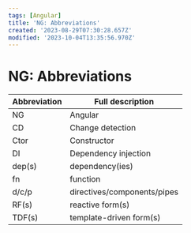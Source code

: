 ```yaml
---
tags: [Angular]
title: 'NG: Abbreviations'
created: '2023-08-29T07:30:28.657Z'
modified: '2023-10-04T13:35:56.970Z'
---
```


# NG: Abbreviations

Abbreviation | Full description
--- | ---
NG | Angular
CD | Change detection
Ctor | Constructor
DI | Dependency injection
dep(s) | dependency(ies) 
fn | function
d/c/p | directives/components/pipes
RF(s) | reactive form(s)
TDF(s) | template-driven form(s)


